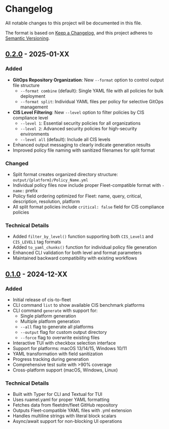 # Changelog

All notable changes to this project will be documented in this file.

The format is based on [Keep a Changelog](https://keepachangelog.com/en/1.0.0/),
and this project adheres to [Semantic Versioning](https://semver.org/spec/v2.0.0.html).

## [0.2.0] - 2025-01-XX

### Added
- **GitOps Repository Organization**: New `--format` option to control output file structure
  - `--format combine` (default): Single YAML file with all policies for bulk deployment
  - `--format split`: Individual YAML files per policy for selective GitOps management
- **CIS Level Filtering**: New `--level` option to filter policies by CIS compliance level
  - `--level 1`: Essential security policies for all organizations
  - `--level 2`: Advanced security policies for high-security environments
  - `--level all` (default): Include all CIS levels
- Enhanced output messaging to clearly indicate generation results
- Improved policy file naming with sanitized filenames for split format

### Changed
- Split format creates organized directory structure: `output/{platform}/Policy_Name.yml`
- Individual policy files now include proper Fleet-compatible format with `- name:` prefix
- Policy field ordering optimized for Fleet: name, query, critical, description, resolution, platform
- All split format policies include `critical: false` field for CIS compliance policies

### Technical Details
- Added `filter_by_level()` function supporting both `CIS_Level1` and `CIS_LEVEL1` tag formats
- Added `to_yaml_chunks()` function for individual policy file generation
- Enhanced CLI validation for both level and format parameters
- Maintained backward compatibility with existing workflows

## [0.1.0] - 2024-12-XX

### Added
- Initial release of cis-to-fleet
- CLI command `list` to show available CIS benchmark platforms
- CLI command `generate` with support for:
  - Single platform generation
  - Multiple platform generation
  - `--all` flag to generate all platforms
  - `--output` flag for custom output directory
  - `--force` flag to overwrite existing files
- Interactive TUI with checkbox selection interface
- Support for platforms: macOS 13/14/15, Windows 10/11
- YAML transformation with field sanitization
- Progress tracking during generation
- Comprehensive test suite with >90% coverage
- Cross-platform support (macOS, Windows, Linux)

### Technical Details
- Built with Typer for CLI and Textual for TUI
- Uses ruamel.yaml for proper YAML formatting
- Fetches data from fleetdm/fleet GitHub repository
- Outputs Fleet-compatible YAML files with .yml extension
- Handles multiline strings with literal block scalars
- Async/await support for non-blocking UI operations

[0.2.0]: https://github.com/username/cis-to-fleet/releases/tag/v0.2.0
[0.1.0]: https://github.com/username/cis-to-fleet/releases/tag/v0.1.0